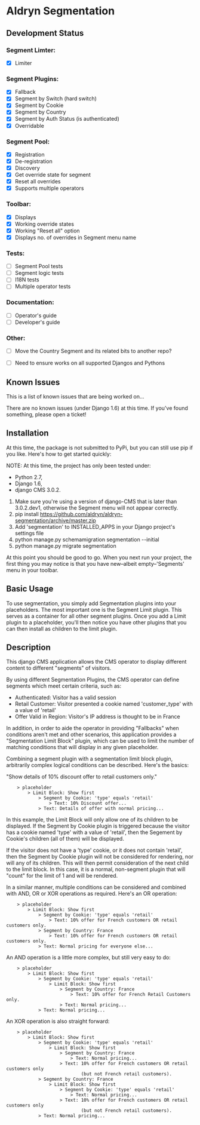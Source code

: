 Aldryn Segmentation
===================

Development Status
------------------

### Segment Limter:
- [x] Limiter

### Segment Plugins:
- [x] Fallback
- [x] Segment by Switch (hard switch)
- [x] Segment by Cookie
- [x] Segment by Country
- [x] Segment by Auth Status (is authenticated)
- [x] Overridable

### Segment Pool:
- [x] Registration
- [x] De-registration
- [x] Discovery
- [x] Get override state for segment
- [x] Reset all overrides
- [x] Supports multiple operators

### Toolbar:
- [x] Displays
- [x] Working override states
- [x] Working "Reset all" option
- [x] Displays no. of overrides in Segment menu name

### Tests:
- [ ] Segment Pool tests
- [ ] Segment logic tests
- [ ] I18N tests
- [ ] Multiple operator tests

### Documentation:
- [ ] Operator's guide
- [ ] Developer's guide

### Other:
- [ ] Move the Country Segment and its related bits to another repo?
- [ ] Need to ensure works on all supported Djangos and Pythons


Known Issues
------------

This is a list of known issues that are being worked on...

There are no known issues (under Django 1.6) at this time. If you've found
something, please open a ticket!


Installation
------------

At this time, the package is not submitted to PyPi, but you can still use pip
if you like. Here's how to get started quickly:

NOTE: At this time, the project has only been tested under:
- Python 2.7,
- Django 1.6,
- django CMS 3.0.2.

1. Make sure you're using a version of django-CMS that is later than
   3.0.2.dev1, otherwise the Segment menu will not appear correctly.
1. pip install https://github.com/aldryn/aldryn-segmentation/archive/master.zip
1. Add 'segmentation' to INSTALLED_APPS in your Django project's settings file
1. python manage.py schemamigration segmentation --initial
1. python manage.py migrate segmentation

At this point you should be good to go. When you next run your project, the
first thing you may notice is that you have new–albeit empty–'Segments' menu
in your toolbar.


Basic Usage
-----------

To use segmentation, you simply add Segmentation plugins into your
placeholders. The most important one is the Segment Limit plugin. This serves
as a container for all other segment plugins. Once you add a Limit plugin to a
placeholder, you'll then notice you have other plugins that you can then
install as children to the limit plugin.


Description
-----------

This django CMS application allows the CMS operator to display different
content to different "segments" of visitors.

By using different Segmentation Plugins, the CMS operator can define segments
which meet certain criteria, such as:

* Authenticated: Visitor has a valid session
* Retail Customer: Visitor presented a cookie named 'customer_type' with a
  value of 'retail'
* Offer Valid in Region: Visitor's IP address is thought to be in France

In addition, in order to aide the operator in providing "Fallbacks" when
conditions aren't met and other scenarios, this application provides a
"Segmentation Limit Block" plugin, which can be used to limit the number of
matching conditions that will display in any given placeholder.

Combining a segment plugin with a segmentation limit block plugin, arbitrarily
complex logical conditions can be described. Here's the basics:

"Show details of 10% discount offer to retail customers only."

````
	> placeholder
		> Limit Block: Show first
			> Segment by Cookie: 'type' equals 'retail'
				> Text: 10% Discount offer...
			> Text: Details of offer with normal pricing...
````

In this example, the Limit Block will only allow one of its children to be
displayed. If the Segment by Cookie plugin is triggered because the visitor
has a cookie named 'type' with a value of 'retail', then the Segement by
Cookie's children (all of them) will be displayed.

If the visitor does not have a 'type' cookie, or it does not contain 'retail',
then the Segment by Cookie plugin will not be considered for rendering, nor
will any of its children. This will then permit consideration of the next
child to the limit block. In this case, it is a normal, non-segment plugin
that will "count" for the limit of 1 and will be rendered.

In a similar manner, multiple conditions can be considered and combined with
AND, OR or XOR operations as required. Here's an OR operation:

````
	> placeholder
		> Limit Block: Show first
			> Segment by Cookie: 'type' equals 'retail'
				> Text: 10% offer for French customers OR retail customers only.
			> Segment by Country: France
				> Text: 10% offer for French customers OR retail customers only.
			> Text: Normal pricing for everyone else...
````

An AND operation is a little more complex, but still very easy to do:

````
	> placeholder
		> Limit Block: Show first
			> Segment by Cookie: 'type' equals 'retail'
				> Limit Block: Show first
					> Segment by Country: France
						> Text: 10% offer for French Retail Customers only.
					> Text: Normal pricing...
			> Text: Normal pricing...
````

An XOR operation is also straight forward:

````
	> placeholder
		> Limit Block: Show first
			> Segment by Cookie: 'type' equals 'retail'
				> Limit Block: Show first
					> Segment by Country: France
						> Text: Normal pricing...
					> Text: 10% offer for French customers OR retail customers only
					        (but not French retail customers).
			> Segment by Country: France
				> Limit Block: Show first
					> Segment by Cookie: 'type' equals 'retail'
						> Text: Normal pricing...
					> Text: 10% offer for French customers OR retail customers only
					        (but not French retail customers).
			> Text: Normal pricing...
````
